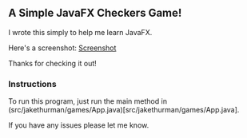 ## A Simple JavaFX Checkers Game!

I wrote this simply to help me learn JavaFX.

Here's a screenshot:
[Screenshot](images/screenshot.png)

Thanks for checking it out!

### Instructions

To run this program, just run the main method in (src/jakethurman/games/App.java)[src/jakethurman/games/App.java].

If you have any issues please let me know.